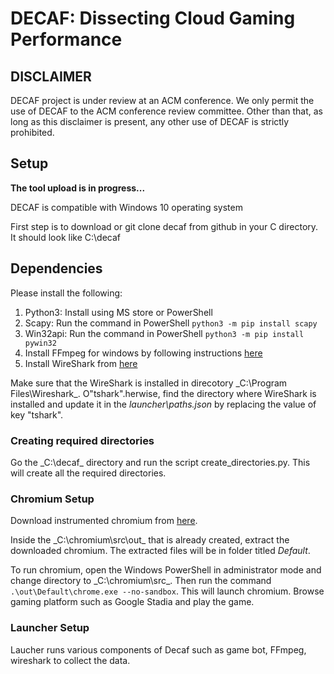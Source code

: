 # DECAF: Dissecting Cloud Gaming Performance

## DISCLAIMER

DECAF project is under review at an ACM conference. We only permit the use of DECAF to the ACM conference review committee. Other than that, as long as this disclaimer is present, any other use of DECAF is strictly prohibited.  

## Setup
**The tool upload is in progress...**

DECAF is compatible with Windows 10 operating system

First step is to download or git clone decaf from github in your C directory. It should look like C:\decaf

## Dependencies
Please install the following:
1. Python3: Install using MS store or PowerShell
2. Scapy: Run the command in PowerShell `python3 -m pip install scapy`
3. Win32api: Run the command in PowerShell `python3 -m pip install pywin32`
4. Install FFmpeg for windows by following instructions [here](https://www.gyan.dev/ffmpeg/builds/)
5. Install WireShark from [here](https://www.wireshark.org/download.html)

Make sure that the WireShark is installed in direcotory _C:\Program Files\Wireshark\_. O"tshark".herwise, find the directory where WireShark is installed and update it in the _launcher\paths.json_ by replacing the value of key "tshark".

### Creating required directories
Go the _C:\decaf\_ directory and run the script create_directories.py. This will create all the required directories.

### Chromium Setup
Download instrumented chromium from [here](https://drive.google.com/drive/folders/1kpajCHs6q7MhnPUkV23V8aOO2_cyaoPB?usp=sharing).

Inside the _C:\chromium\src\out\_ that is already created, extract the downloaded chromium. The extracted files will be in folder titled _Default_.

To run chromium,  open the Windows PowerShell in administrator mode and change directory to _C:\chromium\src\_. Then run the command `.\out\Default\chrome.exe --no-sandbox`. This will launch chromium. Browse gaming platform such as Google Stadia and play the game.

### Launcher Setup
Laucher runs various components of Decaf such as game bot, FFmpeg, wireshark to collect the data.







